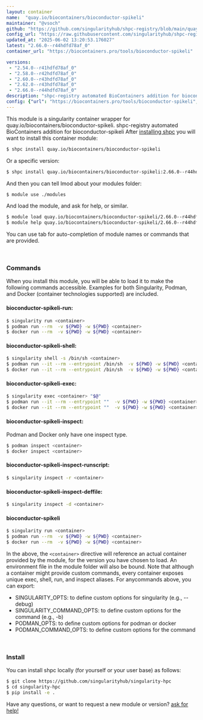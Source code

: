 ```yaml
---
layout: container
name:  "quay.io/biocontainers/bioconductor-spikeli"
maintainer: "@vsoch"
github: "https://github.com/singularityhub/shpc-registry/blob/main/quay.io/biocontainers/bioconductor-spikeli/container.yaml"
config_url: "https://raw.githubusercontent.com/singularityhub/shpc-registry/main/quay.io/biocontainers/bioconductor-spikeli/container.yaml"
updated_at: "2025-06-02 13:20:53.176027"
latest: "2.66.0--r44hdfd78af_0"
container_url: "https://biocontainers.pro/tools/bioconductor-spikeli"

versions:
 - "2.54.0--r41hdfd78af_0"
 - "2.58.0--r42hdfd78af_0"
 - "2.60.0--r43hdfd78af_0"
 - "2.62.0--r43hdfd78af_0"
 - "2.66.0--r44hdfd78af_0"
description: "shpc-registry automated BioContainers addition for bioconductor-spikeli"
config: {"url": "https://biocontainers.pro/tools/bioconductor-spikeli", "maintainer": "@vsoch", "description": "shpc-registry automated BioContainers addition for bioconductor-spikeli", "latest": {"2.66.0--r44hdfd78af_0": "sha256:68efc5374e997d78aa8d7fc057558ed07bb5c1d32def15faa7169473d4646994"}, "tags": {"2.54.0--r41hdfd78af_0": "sha256:93bb96bcbb331d11f56071a27a63e25ff1136b93aeee1fead3d08262080b4c29", "2.58.0--r42hdfd78af_0": "sha256:a69261648f7de1f0a2cc3e42fde2f4e935b853cf9f5345cc62d0f8855bc4b8b9", "2.60.0--r43hdfd78af_0": "sha256:cedddd519fdb21a6513b41d6131a009189cb06d2345d4ed761280aadb42bc7b6", "2.62.0--r43hdfd78af_0": "sha256:1be99f451723d1040c01a3ade543ef4ee24a7a22a1fab08b80f3909458343107", "2.66.0--r44hdfd78af_0": "sha256:68efc5374e997d78aa8d7fc057558ed07bb5c1d32def15faa7169473d4646994"}, "docker": "quay.io/biocontainers/bioconductor-spikeli"}
---
```


This module is a singularity container wrapper for quay.io/biocontainers/bioconductor-spikeli.
shpc-registry automated BioContainers addition for bioconductor-spikeli
After [installing shpc](#install) you will want to install this container module:


```bash
$ shpc install quay.io/biocontainers/bioconductor-spikeli
```

Or a specific version:

```bash
$ shpc install quay.io/biocontainers/bioconductor-spikeli:2.66.0--r44hdfd78af_0
```

And then you can tell lmod about your modules folder:

```bash
$ module use ./modules
```

And load the module, and ask for help, or similar.

```bash
$ module load quay.io/biocontainers/bioconductor-spikeli/2.66.0--r44hdfd78af_0
$ module help quay.io/biocontainers/bioconductor-spikeli/2.66.0--r44hdfd78af_0
```

You can use tab for auto-completion of module names or commands that are provided.

<br>

### Commands

When you install this module, you will be able to load it to make the following commands accessible.
Examples for both Singularity, Podman, and Docker (container technologies supported) are included.

#### bioconductor-spikeli-run:

```bash
$ singularity run <container>
$ podman run --rm  -v ${PWD} -w ${PWD} <container>
$ docker run --rm  -v ${PWD} -w ${PWD} <container>
```

#### bioconductor-spikeli-shell:

```bash
$ singularity shell -s /bin/sh <container>
$ podman run --it --rm --entrypoint /bin/sh  -v ${PWD} -w ${PWD} <container>
$ docker run --it --rm --entrypoint /bin/sh  -v ${PWD} -w ${PWD} <container>
```

#### bioconductor-spikeli-exec:

```bash
$ singularity exec <container> "$@"
$ podman run --it --rm --entrypoint ""  -v ${PWD} -w ${PWD} <container> "$@"
$ docker run --it --rm --entrypoint ""  -v ${PWD} -w ${PWD} <container> "$@"
```

#### bioconductor-spikeli-inspect:

Podman and Docker only have one inspect type.

```bash
$ podman inspect <container>
$ docker inspect <container>
```

#### bioconductor-spikeli-inspect-runscript:

```bash
$ singularity inspect -r <container>
```

#### bioconductor-spikeli-inspect-deffile:

```bash
$ singularity inspect -d <container>
```



#### bioconductor-spikeli

```bash
$ singularity run <container>
$ podman run --rm  -v ${PWD} -w ${PWD} <container>
$ docker run --rm  -v ${PWD} -w ${PWD} <container>
```


In the above, the `<container>` directive will reference an actual container provided
by the module, for the version you have chosen to load. An environment file in the
module folder will also be bound. Note that although a container
might provide custom commands, every container exposes unique exec, shell, run, and
inspect aliases. For anycommands above, you can export:

 - SINGULARITY_OPTS: to define custom options for singularity (e.g., --debug)
 - SINGULARITY_COMMAND_OPTS: to define custom options for the command (e.g., -b)
 - PODMAN_OPTS: to define custom options for podman or docker
 - PODMAN_COMMAND_OPTS: to define custom options for the command

<br>

### Install

You can install shpc locally (for yourself or your user base) as follows:

```bash
$ git clone https://github.com/singularityhub/singularity-hpc
$ cd singularity-hpc
$ pip install -e .
```

Have any questions, or want to request a new module or version? [ask for help!](https://github.com/singularityhub/singularity-hpc/issues)